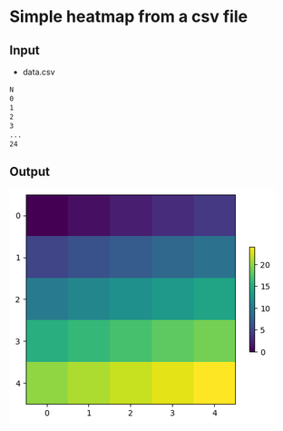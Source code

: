 # Simple heatmap from a csv file

## Input
- data.csv

```
N
0
1
2
3
...
24
```

## Output

![output ecample](./figure.png)
